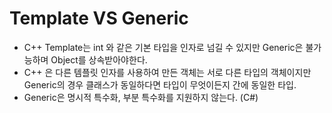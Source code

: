 # Template VS Generic
* C++ Template는 int 와 같은 기본 타입을 인자로 넘길 수 있지만 Generic은 불가능하며 Object를 상속받아야한다.    
* C++ 은 다른 템플릿 인자를 사용하여 만든 객체는 서로 다른 타입의 객체이지만 Generic의 경우 클래스가 동일하다면 타입이 무엇이든지 간에 동일한 타입.   
* Generic은 명시적 특수화, 부분 특수화를 지원하지 않는다. (C#)
